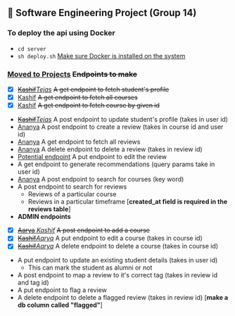 ## 🚧 **Software Engineering Project (Group 14)**

### **To deploy the api using Docker**
- `cd server`
- `sh deploy.sh` [Make sure Docker is installed on the system](https://docs.docker.com/engine/install)

### **[Moved to Projects](https://github.com/orgs/se-sept-14-draft-work/projects/1) ~~Endpoints to make~~**
- [x] [~~Kashif~~*Tejas*]() ~~A get endpoint to fetch student's profile~~
- [x] [Kashif]() ~~A get endpoint to fetch all courses~~
- [x] [Kashif]() ~~A get endpoint to fetch course by given id~~
- [~~Kashif~~*Tejas*]() A post endpoint to update student's profile (takes in user id)
- [Ananya]() A post endpoint to create a review (takes in course id and user id)
- [Ananya]() A get endpoint to fetch all reviews
- [Ananya]() A delete endpoint to delete a review (takes in review id)
- [Potential endpoint]() A put endpoint to edit the review
- A get endpoint to generate recommendations (query params take in user id)
- [Ananya]() A post endpoint to search for courses (key word)
- A post endpoint to search for reviews
  - Reviews of a particular course
  - Reviews in a particular timeframe [**created_at field is required in the reviews table**]
- **ADMIN endpoints**
- [x] [~~Aarya~~ *Kashif*]() ~~A post endpoint to add a course~~
- [x] [~~Kashif~~*Aarya*]() A put endpoint to edit a course (takes in course id)
- [x] [~~Kashif~~*Aarya*]() A delete endpoint to delete a course (takes in course id)
- A put endpoint to update an existing student details (takes in user id)
  - This can mark the student as alumni or not
- A post endpoint to map a review to it's correct tag (takes in review id and tag id)
- A put endpoint to flag a review
- A delete endpoint to delete a flagged review (takes in review id) [**make a db column called "flagged"**]
